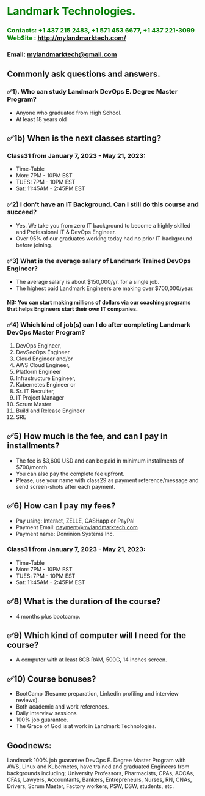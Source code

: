 #  **<span style="color:green">Landmark Technologies.</span>**
### **<span style="color:green">Contacts: +1 437 215 2483, +1 571 453 6677, +1 437 221-3099 <br> WebSite : <http://mylandmarktech.com/></span>**
### **Email: mylandmarktech@gmail.com**

## Commonly ask questions and answers.
### ✅1). Who can study Landmark DevOps E. Degree Master Program?
+ Anyone who graduated from High School.
+ At least 18 years old

## ✅1b)	When is the next classes starting?  
### Class31 from January 7, 2023 - May 21, 2023:
+ Time-Table
+ Mon: 7PM - 10PM EST
+ TUES: 7PM - 10PM EST
+ Sat: 11:45AM - 2:45PM  EST 

### ✅2)	I don't have an IT Background. Can I still do this course and succeed? 
+ Yes. We take you from zero IT background to become a highly skilled and Professional IT & DevOps Engineer.
+ Over 95% of our graduates working today had no prior IT background before joining.

### ✅3)	What is the average salary of Landmark Trained DevOps Engineer? 
+ The average salary is about $150,000/yr. for a single job.
+ The highest paid Landmark Engineers are making over $700,000/year. 
#### NB: You can start making millions of dollars via our coaching programs that helps Engineers start their own IT companies.

### ✅4)	Which kind of job(s) can I do after completing Landmark DevOps Master Program?

 1. DevOps Engineer,
 2. DevSecOps Engineer
 3. Cloud Engineer and/or 
 4. AWS Cloud Engineer,
 4. Platform Engineer 
 5. Infrastructure Engineer,
 6. Kubernetes Engineer or 
 7. Sr. IT Recruiter,
 8. IT Project Manager  
 9. Scrum Master
 10. Build and Release Engineer
 11. SRE
 
 ## ✅5)	How much is the fee, and can I pay in installments?
+ The fee is $3,600 USD and can be paid in minimum installments of $700/month.
+ You can also pay the complete fee upfront.
+ Please, use your name with class29 as payment reference/message and send screen-shots after each payment.

## ✅6)	How can I pay my fees?
+ Pay using: Interact, ZELLE, CASHapp or PayPal
+ Payment Email: payment@mylandmarktech.com   
+ Payment name: Dominion Systems Inc.  


### Class31 from January 7, 2023 - May 21, 2023:
+ Time-Table
+ Mon: 7PM - 10PM EST
+ TUES: 7PM - 10PM EST
+ Sat: 11:45AM - 2:45PM  EST  
## ✅8)	What is the duration of the course?  
+ 4 months plus bootcamp.

## ✅9)	Which kind of computer will I need for the course?
+ A computer with at least 8GB RAM, 500G, 14 inches screen.

## ✅10) Course bonuses?
+ BootCamp (Resume preparation, Linkedin profiling and interview reviews).
+ Both academic and work references.
+ Daily interview sessions
+ 100% job guarantee.
+ The Grace of God is at work in Landmark Technologies.

## Goodnews:
Landmark 100% job guarantee DevOps E. Degree Master Program with AWS, Linux and Kubernetes, have trained and graduated Engineers from backgrounds including; University Professors,  Pharmacists, CPAs, ACCAs, CFAs, Lawyers, Accountants, Bankers, Entrepreneurs, Nurses, RN, CNAs, Drivers, Scrum Master, Factory workers, PSW, DSW, students, etc.
